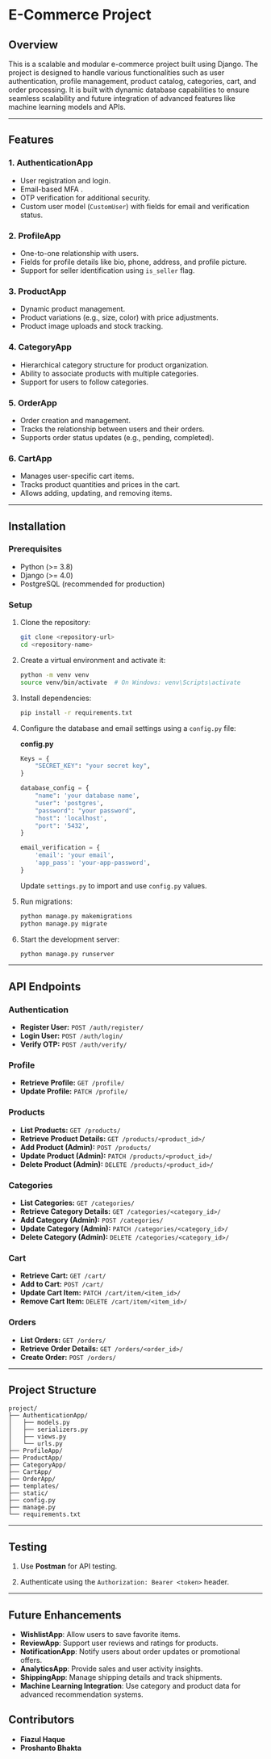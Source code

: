 # E-Commerce Project

## Overview

This is a scalable and modular e-commerce project built using Django. The project is designed to handle various functionalities such as user authentication, profile management, product catalog, categories, cart, and order processing. It is built with dynamic database capabilities to ensure seamless scalability and future integration of advanced features like machine learning models and APIs.

---

## Features

### 1. AuthenticationApp

- User registration and login.
- Email-based MFA .
- OTP verification for additional security.
- Custom user model (`CustomUser`) with fields for email and verification status.

### 2. ProfileApp

- One-to-one relationship with users.
- Fields for profile details like bio, phone, address, and profile picture.
- Support for seller identification using `is_seller` flag.

### 3. ProductApp

- Dynamic product management.
- Product variations (e.g., size, color) with price adjustments.
- Product image uploads and stock tracking.

### 4. CategoryApp

- Hierarchical category structure for product organization.
- Ability to associate products with multiple categories.
- Support for users to follow categories.

### 5. OrderApp

- Order creation and management.
- Tracks the relationship between users and their orders.
- Supports order status updates (e.g., pending, completed).

### 6. CartApp

- Manages user-specific cart items.
- Tracks product quantities and prices in the cart.
- Allows adding, updating, and removing items.

---

## Installation

### Prerequisites

- Python (>= 3.8)
- Django (>= 4.0)
- PostgreSQL (recommended for production)

### Setup

1. Clone the repository:

   ```bash
   git clone <repository-url>
   cd <repository-name>
   ```

2. Create a virtual environment and activate it:

   ```bash
   python -m venv venv
   source venv/bin/activate  # On Windows: venv\Scripts\activate
   ```

3. Install dependencies:

   ```bash
   pip install -r requirements.txt
   ```

4. Configure the database and email settings using a `config.py` file:

   **config.py**
   ```python
   Keys = {
       "SECRET_KEY": "your secret key",
   }

   database_config = {
       "name": 'your database name',
       "user": 'postgres',
       "password": "your password",
       "host": 'localhost',
       "port": '5432',
   }

   email_verification = {
       'email': 'your email',
       'app_pass': 'your-app-password',
   }
   ```

   Update `settings.py` to import and use `config.py` values.

5. Run migrations:

   ```bash
   python manage.py makemigrations
   python manage.py migrate
   ```


6. Start the development server:

   ```bash
   python manage.py runserver
   ```

---

## API Endpoints

### Authentication

- **Register User:** `POST /auth/register/`
- **Login User:** `POST /auth/login/`
- **Verify OTP:** `POST /auth/verify/`

### Profile

- **Retrieve Profile:** `GET /profile/`
- **Update Profile:** `PATCH /profile/`

### Products

- **List Products:** `GET /products/`
- **Retrieve Product Details:** `GET /products/<product_id>/`
- **Add Product (Admin):** `POST /products/`
- **Update Product (Admin):** `PATCH /products/<product_id>/`
- **Delete Product (Admin):** `DELETE /products/<product_id>/`

### Categories

- **List Categories:** `GET /categories/`
- **Retrieve Category Details:** `GET /categories/<category_id>/`
- **Add Category (Admin):** `POST /categories/`
- **Update Category (Admin):** `PATCH /categories/<category_id>/`
- **Delete Category (Admin):** `DELETE /categories/<category_id>/`

### Cart

- **Retrieve Cart:** `GET /cart/`
- **Add to Cart:** `POST /cart/`
- **Update Cart Item:** `PATCH /cart/item/<item_id>/`
- **Remove Cart Item:** `DELETE /cart/item/<item_id>/`

### Orders

- **List Orders:** `GET /orders/`
- **Retrieve Order Details:** `GET /orders/<order_id>/`
- **Create Order:** `POST /orders/`

---

## Project Structure

```plaintext
project/
├── AuthenticationApp/
│   ├── models.py
│   ├── serializers.py
│   ├── views.py
│   └── urls.py
├── ProfileApp/
├── ProductApp/
├── CategoryApp/
├── CartApp/
├── OrderApp/
├── templates/
├── static/
├── config.py
├── manage.py
└── requirements.txt
```

---

## Testing

1. Use **Postman** for API testing.

2. Authenticate using the `Authorization: Bearer <token>` header.

---

## Future Enhancements

- **WishlistApp**: Allow users to save favorite items.
- **ReviewApp**: Support user reviews and ratings for products.
- **NotificationApp**: Notify users about order updates or promotional offers.
- **AnalyticsApp**: Provide sales and user activity insights.
- **ShippingApp**: Manage shipping details and track shipments.
- **Machine Learning Integration**: Use category and product data for advanced recommendation systems.



## Contributors

- **Fiazul Haque**
- **Proshanto Bhakta**

